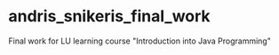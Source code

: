 # andris_snikeris_final_work
Final work for LU learning course "Introduction into Java Programming"
